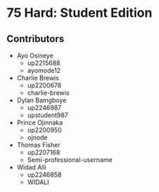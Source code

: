 # 75 Hard: Student Edition

## Contributors
- Ayo Osineye
  - up2215688
  - ayomode12
- Charlie Brewis
  - up2200678
  - charlie-brewis
- Dylan Bamgboye
  - up2246987
  - upstudent987
- Prince Ojinnaka
  - up2200950
  - ojnode
- Thomas Fisher
  - up2207168
  - Semi-professional-username
- Widad Alli
  - up2246858
  - WIDALI


<!--

**Here are some ideas to get you started:**

🙋‍♀️ A short introduction - what is your organization all about?
🌈 Contribution guidelines - how can the community get involved?
👩‍💻 Useful resources - where can the community find your docs? Is there anything else the community should know?
🍿 Fun facts - what does your team eat for breakfast?
🧙 Remember, you can do mighty things with the power of [Markdown](https://docs.github.com/github/writing-on-github/getting-started-with-writing-and-formatting-on-github/basic-writing-and-formatting-syntax)
-->
